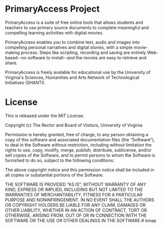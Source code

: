 # PrimaryAccess Project

PrimaryAccess is a suite of free online tools that allows students and teachers to use primary source documents to complete meaningful and compelling learning activities with digital movies.

PrimaryAccess enables you to combine text, audio and images into compelling personal narratives and digital stories, with a simple movie-making process. Steps like scripting, recording and saving are entirely Web-based--no software to install--and the movies are easy to retrieve and share.

PrimaryAccess is freely avalable for educational use by the University of Virginia's Sciences, Humanities and Arts Network of Technological Initiatives (SHANTI).

License
=====

This is released under the MIT License:

Copyright (c) The Rector and Board of Visitors, University of Virginia

Permission is hereby granted, free of charge, to any person obtaining a copy
of this software and associated documentation files (the “Software”), to deal
in the Software without restriction, including without limitation the rights
to use, copy, modify, merge, publish, distribute, sublicense, and/or sell
copies of the Software, and to permit persons to whom the Software is
furnished to do so, subject to the following conditions:

The above copyright notice and this permission notice shall be included in
all copies or substantial portions of the Software.

THE SOFTWARE IS PROVIDED “AS IS”, WITHOUT WARRANTY OF ANY KIND, EXPRESS OR
IMPLIED, INCLUDING BUT NOT LIMITED TO THE WARRANTIES OF MERCHANTABILITY,
FITNESS FOR A PARTICULAR PURPOSE AND NONINFRINGEMENT. IN NO EVENT SHALL THE
AUTHORS OR COPYRIGHT HOLDERS BE LIABLE FOR ANY CLAIM, DAMAGES OR OTHER
LIABILITY, WHETHER IN AN ACTION OF CONTRACT, TORT OR OTHERWISE, ARISING FROM,
OUT OF OR IN CONNECTION WITH THE SOFTWARE OR THE USE OR OTHER DEALINGS IN
THE SOFTWARE.# kmap
